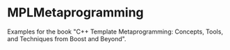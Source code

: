 # MPLMetaprogramming
Examples for the book "C++ Template Metaprogramming: Concepts, Tools, and Techniques from Boost and Beyond".
